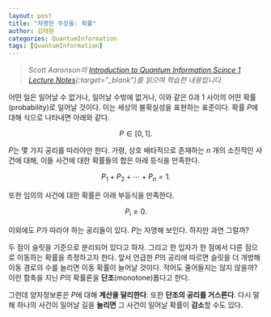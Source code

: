 ```yaml
---
layout: post
title: "자명한 주장들: 확률"
author: 김태원
categories: QuantumInformation
tags: [QuantumInformation]
---
```


> *Scott Aaronson의 [Introduction to Quantum Information Scince 1 Lecture Notes](https://www.scottaaronson.com/qclec.pdf){:target="_blank"}를 읽으며 학습한 내용입니다.*

어떤 일은 일어날 수 없거나, 일어날 수밖에 없거나, 이와 같은 $0$과 $1$ 사이의 어떤 확률(probability)로 일어날 것이다.
이는 세상의 불확실성을 표현하는 표준이다.
확률 $P$에 대해 식으로 나타내면 아래와 같다.

$$
P \in [0,1].
$$

$P$는 몇 가지 공리를 따라야만 한다. 
가령, 상호 배타적으로 존재하는 $n$ 개의 소진적인 사건에 대해, 이들 사건에 대한 확률들의 합은 아래 등식을 만족한다. 

$$
P_1 + P_2 + \cdots + P_n = 1.
$$

또한 임의의 사건에 대한 확률은 아래 부등식을 만족한다.

$$
P_i \geq 0.
$$

이외에도 $P$가 따라야 하는 공리들이 있다.
$P$는 자명해 보인다.
하지만 과연 그럴까?

두 점이 슬릿을 기준으로 분리되어 있다고 하자.
그리고 한 입자가 한 점에서 다른 점으로 이동하는 확률을 측정하고자 한다.
앞서 언급한 $P$의 공리에 따르면 슬릿을 더 개방해 이동 경로의 수를 늘리면 이동 확률이 늘어날 것이다.
적어도 줄어들지는 않지 않을까?
이런 함축을 지닌 $P$의 확률론을 **단조**(monotone)롭다고 한다.

그런데 양자정보론은 $P$에 대해 **계산을 달리한다**. 
또한 **단조의 공리를 거스른다**.
다시 말해 하나의 사건이 일어날 길을 **늘리면** 그 사건이 일어날 확률이 **감소**할 수도 있다. 
